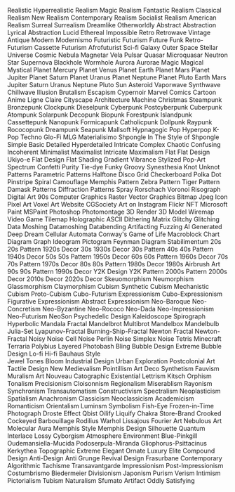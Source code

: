 Realistic 
Hyperrealistic 
Realism
Magic Realism
Fantastic Realism
Classical Realism
New Realism
Contemporary Realism
Socialist Realism
American Realism
Surreal
Surrealism
Dreamlike 
Otherworldly 
Abstract 
Abstraction 
Lyrical Abstraction
Lucid 
Ethereal 
Impossible
Retro 
Retrowave
Vintage
Antique
Modern 
Modernismo
Futuristic 
Futurism
Future Funk
Retro-Futurism 
Cassette Futurism
Afrofuturist
Sci-fi 
Galaxy 
Outer Space
Stellar
Universe
Cosmic
Nebula
Magnetar
Vela Pulsar
Quasar
Microquasar
Neutron Star
Supernova
Blackhole
Wormhole
Aurora
Aurorae
Magic
Magical
Mystical
Planet Mercury
Planet Venus
Planet Earth
Planet Mars
Planet Jupiter
Planet Saturn
Planet Uranus
Planet Neptune
Planet Pluto
Earth
Mars
Jupiter
Saturn
Uranus
Neptune
Pluto
Sun
Asteroid
Vaporwave 
Synthwave
Chillwave
Illusion 
Brutalism 
Escapism 
Cypernoir
Marvel Comics
Cartoon
Anime
Ligne Claire
Cityscape
Architecture
Machine
Christmas
Steampunk
Bronzepunk
Clockpunk
Dieselpunk
Cyberpunk
Postcyberpunk
Cuberpunk
Atompunk
Solarpunk
Decopunk
Biopunk
Forestpunk
Islandpunk
Cassettepunk
Nanopunk
Formicapunk
Catholicpunk
Dollpunk
Raypunk
Rococopunk
Dreampunk
Seapunk
Mallsoft
Hypnagogic Pop
Hyperpop
K-Pop
Techno
Glo-Fi
MLG
Materialisimo
Shpongle
In The Style of Shpongle
Simple 
Basic 
Detailed
Hyperdetailed
Intricate
Complex 
Chaotic
Confusing
Incoherent
Minimalist 
Maximalist 
Intricate Maximalism 
Flat 
Flat Design 
Ukiyo-e Flat Design 
Flat Shading
Gradient 
Vibrance 
Stylized 
Pop-Art 
Spectrum
Confetti
Purity
Tie-dye
Funky
Groovy
Synesthesia
Knot
Unknot
Patterns 
Parametric Patterns 
Halftone 
Disco
Grid
Checkerboard
Polka Dot
Pinstripe
Spiral
Camouflage
Memphis Pattern
Zebra Pattern
Tiger Pattern
Damask Patterns
Diffraction Patterns
Spray
Rorschach
Voronoi
Risograph
Digital Art
90s Computer Graphics 
Raster
Vector Graphics 
Bitmap 
Jpeg 
Icon
Pixel Art 
Voxel Art 
Website
CGSociety
Art on Instagram
Flickr
NFT
Microsoft Paint
MSPaint
Photoshop
Photomontage
3D Render 
3D Model 
Wiremap
Video Game 
Tilemap
Holographic 
ASCII 
Dithering 
Matrix 
Glitchy 
Glitching
Data Moshing
Datamoshing
Databending
Artifacting
Fuzzing
AI Generated
Deep Dream 
Cellular Automata
Conway's Game of Life
Macroblock
Chart
Diagram
Graph
Ideogram
Pictogram
Feynman Diagram
Stabilimentum
20s
20s Pattern
1920s Decor
30s
1930s Decor
30s Pattern
40s
40s Pattern
1940s Decor
50s 
50s Pattern
1950s Decor
60s 
60s Pattern
1960s Decor
70s 
70s Pattern
1970s Decor
80s 
80s Pattern
1980s Decor
1980s Airbrush Art 
90s 
90s Pattern
1990s Decor
Y2K Design 
Y2K Pattern
2000s Pattern
2000s Decor
2010s Decor
2020s Decor
Skeuomorphism 
Neumorphism 
Glassmorphism 
Claymorphism 
Cubism
Synthetic Cubism
Mechanistic Cubism
Proto-Cubism
Cubo-Futurism
Expressionism
Cubo-Expressionism
Figurative Expressionism
Abstract Expressionism
Neo-Baroque
Neo-Concretism
Neo-Byzantine
Neo-Rococo
Neo-Dada
Neo-Impressionism
Neo-Futurism
NeoSon
Psychedelic Design 
Kaleidoscope
Spirograph
Hyperbolic
Mandala
Fractal
Mandelbrot
Multibrot
Mandelbox
Mandelbulb
Julia-Set
Lyapunov-Fractal
Burning-Ship-Fractal
Newton Fractal
Newton-Fractal
Noisy
Noise
Cell Noise
Perlin Noise
Simplex Noise
Tetris
Minecraft
Terraria
Polybius
Layered 
Photobash 
Bling
Bubble Design 
Extreme Bubble Design 
Lo-fi 
Hi-fi
Bauhaus Style  
Jewel Tones 
Bloom
Industrial Design
Urban Exploration
Postcolonial Art
Tactile Design 
New Medievalism
Pointillism
Art Deco
Synthetism
Fauvism
Muralism
Art Nouveau
Catographic
Existential
Lettrism
Kitsch
Orphism
Tonalism
Precisionism
Cloisonnism
Regionalism
Miserablism
Rayonism
Synchronism
Transautomatism
Constructivism
Spectralism
Neoplasticism
Spatialism
Anachronism
Classicism
Neoclassicism
Academicism
Romanticism
Orientalism
Luminsm
Symbolism
Fish-Eye
Frozen-in-Time Photograph
Droste Effect
Qbist
Oilify
Liquify
Chakra
Store-Brand
Crooked
Cockeyed
Barbouillage
Rodilius
Warhol
Lissajous
Fourier Art
Nebulous Art
Molecular
Aura
Memphis Style
Memphis Design
Silhouette
Quantum
Interlace
Lossy
Cyborgism
Atmosphere
Environment
Blue-Pinkgill
Oudemansiella-Mucida
Podoserpula-Miranda
Gliophorus-Psittacinus
Kerkythea
Topographic 
Extreme 
Elegant
Ornate
Luxury
Elite
Compound Design 
Anti-Design 
Anti
Grunge Revival Design 
Frasurbane 
Contemporary
Algorithmic
Tachisme
Transavantgarde
Impressionism
Post-Impressionism
Costumbrismo
Biedermeier
Divisionism
Japonism
Purism
Verism
Intimism
Pictorialism
Tubism
Naturalism
Sfumato
Artifact
Oddly Satisfying

